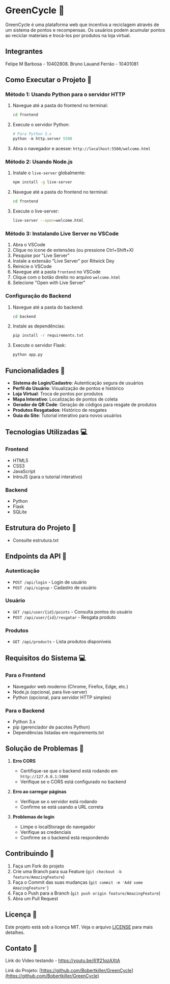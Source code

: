 # GreenCycle 🌱

GreenCycle é uma plataforma web que incentiva a reciclagem através de um sistema de pontos e recompensas. Os usuários podem acumular pontos ao reciclar materiais e trocá-los por produtos na loja virtual.

## Integrantes

Felipe M Barbosa - 10402808.
Bruno Lauand Ferrão - 10401081

## Como Executar o Projeto 🚀

### Método 1: Usando Python para o servidor HTTP

1. Navegue até a pasta do frontend no terminal:
   ```bash
   cd frontend
   ```
2. Execute o servidor Python:
   ```python
   # Para Python 3.x
   python -m http.server 5500
   ```
3. Abra o navegador e acesse: `http://localhost:5500/welcome.html`

### Método 2: Usando Node.js

1. Instale o `live-server` globalmente:
   ```bash
   npm install -g live-server
   ```
2. Navegue até a pasta do frontend no terminal:
   ```bash
   cd frontend
   ```
3. Execute o live-server:
   ```bash
   live-server --open=welcome.html
   ```

### Método 3: Instalando Live Server no VSCode
1. Abra o VSCode
2. Clique no ícone de extensões (ou pressione Ctrl+Shift+X)
3. Pesquise por "Live Server"
4. Instale a extensão "Live Server" por Ritwick Dey
5. Reinicie o VSCode
6. Navegue até a pasta `frontend` no VSCode
7. Clique com o botão direito no arquivo `welcome.html`
8. Selecione "Open with Live Server"

### Configuração do Backend

1. Navegue até a pasta do backend:
   ```bash
   cd backend
   ```

2. Instale as dependências:
   ```bash
   pip install -r requirements.txt
   ```

3. Execute o servidor Flask:
   ```bash
   python app.py
   ```

## Funcionalidades 🚀

- **Sistema de Login/Cadastro**: Autenticação segura de usuários
- **Perfil do Usuário**: Visualização de pontos e histórico
- **Loja Virtual**: Troca de pontos por produtos
- **Mapa Interativo**: Localização de pontos de coleta
- **Gerador de QR Code**: Geração de códigos para resgate de produtos
- **Produtos Resgatados**: Histórico de resgates
- **Guia do Site**: Tutorial interativo para novos usuários

## Tecnologias Utilizadas 💻

### Frontend
- HTML5
- CSS3
- JavaScript
- IntroJS (para o tutorial interativo)

### Backend
- Python
- Flask
- SQLite

## Estrutura do Projeto 📁

- Consulte estrutura.txt

## Endpoints da API 🔌

### Autenticação
- `POST /api/login` - Login de usuário
- `POST /api/signup` - Cadastro de usuário

### Usuário
- `GET /api/user/{id}/points` - Consulta pontos do usuário
- `POST /api/user/{id}/resgatar` - Resgata produto

### Produtos
- `GET /api/products` - Lista produtos disponíveis

## Requisitos do Sistema 💻

### Para o Frontend
- Navegador web moderno (Chrome, Firefox, Edge, etc.)
- Node.js (opcional, para live-server)
- Python (opcional, para servidor HTTP simples)

### Para o Backend
- Python 3.x
- pip (gerenciador de pacotes Python)
- Dependências listadas em requirements.txt

## Solução de Problemas 🔧

1. **Erro CORS**
   - Certifique-se que o backend está rodando em `http://127.0.0.1:5000`
   - Verifique se o CORS está configurado no backend

2. **Erro ao carregar páginas**
   - Verifique se o servidor está rodando
   - Confirme se está usando a URL correta

3. **Problemas de login**
   - Limpe o localStorage do navegador
   - Verifique as credenciais
   - Confirme se o backend está respondendo

## Contribuindo 🤝

1. Faça um Fork do projeto
2. Crie uma Branch para sua Feature (`git checkout -b feature/AmazingFeature`)
3. Faça o Commit das suas mudanças (`git commit -m 'Add some AmazingFeature'`)
4. Faça o Push para a Branch (`git push origin feature/AmazingFeature`)
5. Abra um Pull Request

## Licença 📝

Este projeto está sob a licença MIT. Veja o arquivo [LICENSE](LICENSE) para mais detalhes.

## Contato 📧

Link do Video testando - https://youtu.be/61f21qzAXtA

Link do Projeto: [https://github.com/Bobertkiller/GreenCycle](https://github.com/Bobertkiller/GreenCycle)
